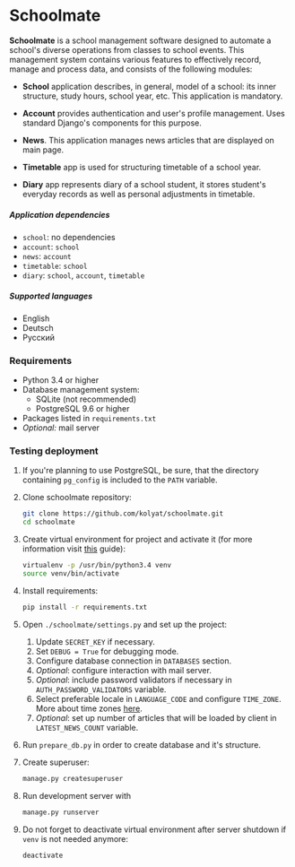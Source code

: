 # Schoolmate

**Schoolmate** is a school management software designed to automate a school's 
diverse operations from classes to school events. This management system 
contains various features to effectively record, manage and process data, and
consists of the following modules:

* **School** application describes, in general, model of a school: its inner 
structure, study hours, school year, etc. This application is mandatory.

* **Account** provides authentication and user's profile management. Uses
standard Django's components for this purpose.

* **News**. This application manages news articles that are displayed on main
page.

* **Timetable** app is used for structuring timetable of a school year.

* **Diary** app represents diary of a school student, it stores student's
everyday records as well as personal adjustments in timetable.

##### Application dependencies

* `school`: no dependencies
* `account`: `school`
* `news`: `account`
* `timetable`: `school`
* `diary`: `school`, `account`, `timetable`

##### Supported languages

* English
* Deutsch
* Русский

### Requirements

- Python 3.4 or higher
- Database management system: 
    - SQLite (not recommended)
    - PostgreSQL 9.6 or higher
- Packages listed in `requirements.txt`
- _Optional:_ mail server

### Testing deployment

1. If you're planning to use PostgreSQL, be sure, that the directory containing
   `pg_config` is included to the `PATH` variable.

2. Clone schoolmate repository:
    ```bash
    git clone https://github.com/kolyat/schoolmate.git
    cd schoolmate
    ```

3. Create virtual environment for project and activate it (for more information
   visit [this](https://docs.python-guide.org/dev/virtualenvs/) guide):
    ```bash
    virtualenv -p /usr/bin/python3.4 venv
    source venv/bin/activate
    ```

4. Install requirements:
    ```bash
    pip install -r requirements.txt
    ```

5. Open `./schoolmate/settings.py` and set up the project:
   1. Update `SECRET_KEY` if necessary.
   2. Set `DEBUG = True` for debugging mode.
   3. Configure database connection in `DATABASES` section.
   4. _Optional_: configure interaction with mail server.
   5. _Optional_: include password validators if necessary in 
      `AUTH_PASSWORD_VALIDATORS` variable.
   6. Select preferable locale in `LANGUAGE_CODE` and configure `TIME_ZONE`.
      More about time zones 
      [here](https://en.wikipedia.org/wiki/List_of_tz_database_time_zones).
   7. _Optional_: set up number of articles that will be loaded by client in 
      `LATEST_NEWS_COUNT` variable.

6. Run `prepare_db.py` in order to create database and it's structure.

7. Create superuser:
    ```bash
    manage.py createsuperuser
    ```

8. Run development server with
    ```bash
    manage.py runserver
    ```

9. Do not forget to deactivate virtual environment after server shutdown if
   `venv` is not needed anymore:
    ```bash
    deactivate
    ```
